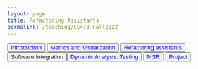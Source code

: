```yaml
---
layout: page
title: Refactoring Assistants
permalink: /teaching/CS473-Fall2022
---
```


<a><button name="button" style = "color: blue" onclick="_self">Introduction</button></a>
<a><button name="button" style = "color: blue" onclick="metrics_and_visualization">Metrics and Visualization</button></a>
<a><button name="button" style = "color: blue" onclick="metrics_and_visualization">Refactoring assistants</button></a>
<a><button name="button" style = "color: blue" onclick="metrics_and_visualization">Software Integration</a>
<a><button name="button" style = "color: blue" onclick="metrics_and_visualization">Dynamic Analysis: Testing</button></a>
<a><button name="button" style = "color: blue" onclick="metrics_and_visualization">MSR</button></a>
<a><button name="button" style = "color: blue" onclick="metrics_and_visualization">Project</button></a>
